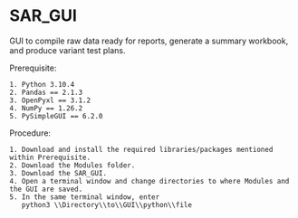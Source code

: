# SAR_GUI
GUI to compile raw data ready for reports, generate a summary workbook, and produce variant test plans.

Prerequisite:

    1. Python 3.10.4
    2. Pandas == 2.1.3
    3. OpenPyxl == 3.1.2
    4. NumPy == 1.26.2
    5. PySimpleGUI == 6.2.0

Procedure:

    1. Download and install the required libraries/packages mentioned within Prerequisite.
    2. Download the Modules folder.
    3. Download the SAR_GUI.
    4. Open a terminal window and change directories to where Modules and the GUI are saved.
    5. In the same terminal window, enter
       python3 \\Directory\\to\\GUI\\python\\file
